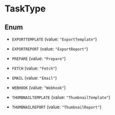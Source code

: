 

# TaskType

## Enum


* `EXPORTTEMPLATE` (value: `"ExportTemplate"`)

* `EXPORTREPORT` (value: `"ExportReport"`)

* `PREPARE` (value: `"Prepare"`)

* `FETCH` (value: `"Fetch"`)

* `EMAIL` (value: `"Email"`)

* `WEBHOOK` (value: `"Webhook"`)

* `THUMBNAILTEMPLATE` (value: `"ThumbnailTemplate"`)

* `THUMBNAILREPORT` (value: `"ThumbnailReport"`)




